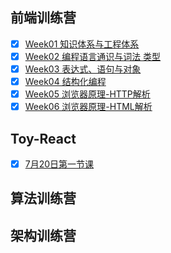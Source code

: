 ## 前端训练营
 - [x] [Week01  知识体系与工程体系](FrontEnd/Week01/README.md)
 - [x] [Week02 编程语言通识与词法 类型](FrontEnd/Week02/README.md)
 - [x] [Week03 表达式、语句与对象](FrontEnd/Week03/README.md)
 - [x] [Week04 结构化编程](FrontEnd/Week04/README.md)
 - [x] [Week05 浏览器原理-HTTP解析](FrontEnd/Week05/README.md)
 - [x] [Week06 浏览器原理-HTML解析](FrontEnd/Week06/README.md)

## Toy-React
- [x] [7月20日第一节课](Toy-React/READER.MD)
  

## 算法训练营



## 架构训练营






